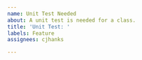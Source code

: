 ```yaml
---
name: Unit Test Needed
about: A unit test is needed for a class.
title: 'Unit Test: '
labels: Feature
assignees: cjhanks

---
```



